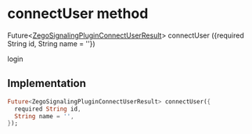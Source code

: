 


# connectUser method








Future&lt;[ZegoSignalingPluginConnectUserResult](../../zego_uikit_prebuilt_live_audio_room/ZegoSignalingPluginConnectUserResult-class.md)> connectUser
({required String id, String name = ''})





<p>login</p>



## Implementation

```dart
Future<ZegoSignalingPluginConnectUserResult> connectUser({
  required String id,
  String name = '',
});
```







